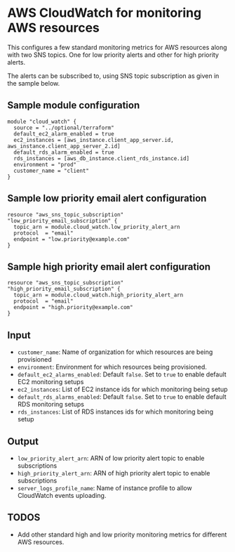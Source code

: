 # AWS CloudWatch for monitoring AWS resources

This configures a few standard monitoring metrics for AWS resources along with two
SNS topics. One for low priority alerts and other for high priority alerts.

The alerts can be subscribed to, using SNS topic subscription as given in the sample below.

## Sample module configuration

```
module "cloud_watch" {
  source = "../optional/terraform"
  default_ec2_alarm_enabled = true
  ec2_instances = [aws_instance.client_app_server.id, aws_instance.client_app_server_2.id]
  default_rds_alarm_enabled = true
  rds_instances = [aws_db_instance.client_rds_instance.id]
  environment = "prod"
  customer_name = "client"
}
```

## Sample low priority email alert configuration

```
resource "aws_sns_topic_subscription" "low_priority_email_subscription" {
  topic_arn = module.cloud_watch.low_priority_alert_arn
  protocol  = "email"
  endpoint = "low.priority@example.com"
}
```

## Sample high priority email alert configuration

```
resource "aws_sns_topic_subscription" "high_priority_email_subscription" {
  topic_arn = module.cloud_watch.high_priority_alert_arn
  protocol  = "email"
  endpoint = "high.priority@example.com"
}
```

## Input

- `customer_name`: Name of organization for which resources are being provisioned
- `environment`: Environment for which resources being provisioned.
- `default_ec2_alarms_enabled`: Default `false`. Set to `true` to enable default EC2 monitoring setups
- `ec2_instances`: List of EC2 instance ids for which monitoring being setup
- `default_rds_alarms_enabled`: Default `false`. Set to `true` to enable default RDS monitoring setups
- `rds_instances`: List of RDS instances ids for which monitoring being setup


## Output

- `low_priority_alert_arn`: ARN of low priority alert topic to enable subscriptions
- `high_priority_alert_arn`: ARN of high priority alert topic to enable subscriptions
- `server_logs_profile_name`: Name of instance profile to allow CloudWatch events uploading.

## TODOS

- Add other standard high and low priority monitoring metrics for different AWS resources.
